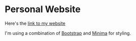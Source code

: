 # Personal Website
Here's the [link to my website](https://raosush.github.io)

I'm using a combination of [Bootstrap](https://getbootstrap.com) and [Minima](https://github.com/jekyll/minima) for styling.
